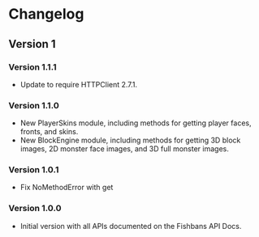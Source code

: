 # Changelog
## Version 1
### Version 1.1.1
* Update to require HTTPClient 2.7.1.

### Version 1.1.0
* New PlayerSkins module, including methods for getting player faces, fronts, and skins.
* New BlockEngine module, including methods for getting 3D block images, 2D monster face images, and 3D full monster images.

### Version 1.0.1
* Fix NoMethodError with get

### Version 1.0.0
* Initial version with all APIs documented on the Fishbans API Docs.
